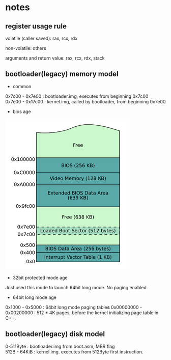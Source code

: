 # notes

## register usage rule

volatile (caller saved): rax, rcx, rdx

non-volatile: others

arguments and return value: rax, rcx, rdx, stack

## bootloader(legacy) memory model

- common

0x7c00 - 0x7e00 : bootloader.img, executes from beginning 0x7c00  
0x7e00 - 0x17c00 : kernel.img, called by bootloader, from beginning 0x7e00

- bios age

![](../res/1.png)

- 32bit protected mode age

Just used this mode to launch 64bit long mode. No paging enabled. 

- 64bit long mode age

0x1000 - 0x5000 : 64bit long mode paging table**s**
0x00000000 - 0x00200000 : 512 * 4K pages, before the kernel initializing page table in C++.

## bootloader(legacy) disk model

0-511Byte : bootloader.img from boot.asm, MBR flag  
512B - 64KiB : kernel.img. executes from 512Byte first instruction. 


